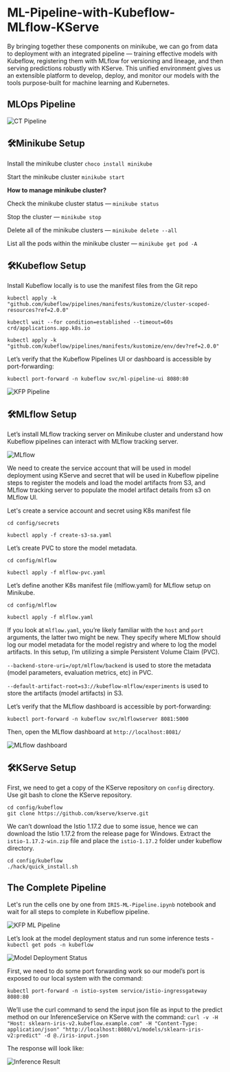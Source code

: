 # ML-Pipeline-with-Kubeflow-MLflow-KServe

By bringing together these components on minikube, we can go from data to deployment with an integrated pipeline — training effective models with Kubeflow, registering them with MLflow for versioning and lineage, and then serving predictions robustly with KServe. This unified environment gives us an extensible platform to develop, deploy, and monitor our models with the tools purpose-built for machine learning and Kubernetes.

## MLOps Pipeline
![CT Pipeline](docs/images/ct_pipeline_design.jpg)

## 🛠️Minikube Setup

Install the minikube cluster
`choco install minikube`

Start the minikube cluster
`minikube start`

**How to manage minikube cluster?**

Check the minikube cluster status — `minikube status`

Stop the cluster — `minikube stop`

Delete all of the minikube clusters — `minikube delete --all`

List all the pods within the minikube cluster — `minikube get pod -A`

## 🛠️Kubeflow Setup

Install Kubeflow locally is to use the manifest files from the Git repo

```
kubectl apply -k "github.com/kubeflow/pipelines/manifests/kustomize/cluster-scoped-resources?ref=2.0.0"

kubectl wait --for condition=established --timeout=60s crd/applications.app.k8s.io

kubectl apply -k "github.com/kubeflow/pipelines/manifests/kustomize/env/dev?ref=2.0.0"
```

Let’s verify that the Kubeflow Pipelines UI or dashboard is accessible by port-forwarding:

`kubectl port-forward -n kubeflow svc/ml-pipeline-ui 8080:80`

![KFP Pipeline](docs/images/kubeflow_pipeline.jpg)

## 🛠️MLflow Setup

Let’s install MLflow tracking server on Minikube cluster and understand how Kubeflow pipelines can interact with MLflow tracking server.

![MLflow](docs/images/mlflow_architecture.jpg)

We need to create the service account that will be used in model deployment using KServe and secret that will be used in Kubeflow pipeline steps to register the models and load the model artifacts from S3, and MLflow tracking server to populate the model artifact details from s3 on MLflow UI.

Let's create a service account and secret using K8s manifest file

```
cd config/secrets

kubectl apply -f create-s3-sa.yaml

```

Let’s create PVC to store the model metadata.

```
cd config/mlflow

kubectl apply -f mlflow-pvc.yaml

```

Let’s define another K8s manifest file (mlflow.yaml) for MLflow setup on Minikube.

```
cd config/mlflow

kubectl apply -f mlflow.yaml

```

If you look at `mlflow.yaml`, you’re likely familiar with the `host` and `port` arguments, the latter two might be new. They specify where MLflow should log our model metadata for the model registry and where to log the model artifacts. In this setup, I’m utilizing a simple Persistent Volume Claim (PVC).

`--backend-store-uri=/opt/mlflow/backend` is used to store the metadata (model parameters, evaluation metrics, etc) in PVC.

`--default-artifact-root=s3://kubeflow-mlflow/experiments` is used to store the artifacts (model artifacts) in S3.

Let’s verify that the MLflow dashboard is accessible by port-forwarding:

`kubectl port-forward -n kubeflow svc/mlflowserver 8081:5000`

Then, open the MLflow dashboard at `http://localhost:8081/`

![MLflow dashboard](docs/images/kubeflow_pipeline.jpg)

## 🛠️KServe Setup

First, we need to get a copy of the KServe repository on `config` directory. Use git bash to clone the KServe repository.

```
cd config/kubeflow
git clone https://github.com/kserve/kserve.git
```

We can’t download the Istio 1.17.2 due to some issue, hence we can download the Istio 1.17.2 from the release page for Windows. Extract the `istio-1.17.2-win.zip` file and place the `istio-1.17.2` folder under kubeflow directory.

```
cd config/kubeflow
./hack/quick_install.sh
```

## The Complete Pipeline

Let's run the cells one by one from `IRIS-ML-Pipeline.ipynb` notebook and wait for all steps to complete in Kubeflow pipeline.

![KFP ML Pipeline](docs/images/kfp_ml_pipeline.jpg)

Let’s look at the model deployment status and run some inference tests - `kubectl get pods -n kubeflow`

![Model Deployment Status](docs/images/model_deployment_status.jpg)

First, we need to do some port forwarding work so our model’s port is exposed to our local system with the command:

`kubectl port-forward -n istio-system service/istio-ingressgateway 8080:80`

We’ll use the curl command to send the input json file as input to the predict method on our InferenceService on KServe with the command: 
`curl -v -H "Host: sklearn-iris-v2.kubeflow.example.com" -H "Content-Type: application/json" "http://localhost:8080/v1/models/sklearn-iris-v2:predict" -d @./iris-input.json`

The response will look like:

![Inference Result](docs/images/inference_result.jpg)